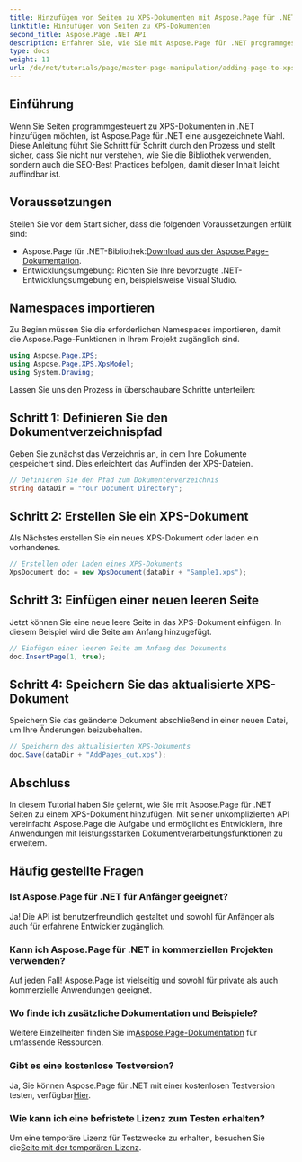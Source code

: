 ```yaml
---
title: Hinzufügen von Seiten zu XPS-Dokumenten mit Aspose.Page für .NET
linktitle: Hinzufügen von Seiten zu XPS-Dokumenten
second_title: Aspose.Page .NET API
description: Erfahren Sie, wie Sie mit Aspose.Page für .NET programmgesteuert Seiten zu XPS-Dokumenten hinzufügen. Dieser umfassende Leitfaden behandelt Voraussetzungen, Codebeispiele und häufig gestellte Fragen.
type: docs
weight: 11
url: /de/net/tutorials/page/master-page-manipulation/adding-page-to-xps-document/
---
```

## Einführung

Wenn Sie Seiten programmgesteuert zu XPS-Dokumenten in .NET hinzufügen möchten, ist Aspose.Page für .NET eine ausgezeichnete Wahl. Diese Anleitung führt Sie Schritt für Schritt durch den Prozess und stellt sicher, dass Sie nicht nur verstehen, wie Sie die Bibliothek verwenden, sondern auch die SEO-Best Practices befolgen, damit dieser Inhalt leicht auffindbar ist.

## Voraussetzungen

Stellen Sie vor dem Start sicher, dass die folgenden Voraussetzungen erfüllt sind:

-  Aspose.Page für .NET-Bibliothek:[Download aus der Aspose.Page-Dokumentation](https://reference.aspose.com/page/net/).
- Entwicklungsumgebung: Richten Sie Ihre bevorzugte .NET-Entwicklungsumgebung ein, beispielsweise Visual Studio.

## Namespaces importieren

Zu Beginn müssen Sie die erforderlichen Namespaces importieren, damit die Aspose.Page-Funktionen in Ihrem Projekt zugänglich sind.

```csharp
using Aspose.Page.XPS;
using Aspose.Page.XPS.XpsModel;
using System.Drawing;
```

Lassen Sie uns den Prozess in überschaubare Schritte unterteilen:

## Schritt 1: Definieren Sie den Dokumentverzeichnispfad

Geben Sie zunächst das Verzeichnis an, in dem Ihre Dokumente gespeichert sind. Dies erleichtert das Auffinden der XPS-Dateien.

```csharp
// Definieren Sie den Pfad zum Dokumentenverzeichnis
string dataDir = "Your Document Directory";
```

## Schritt 2: Erstellen Sie ein XPS-Dokument

Als Nächstes erstellen Sie ein neues XPS-Dokument oder laden ein vorhandenes.

```csharp
// Erstellen oder Laden eines XPS-Dokuments
XpsDocument doc = new XpsDocument(dataDir + "Sample1.xps");
```

## Schritt 3: Einfügen einer neuen leeren Seite

Jetzt können Sie eine neue leere Seite in das XPS-Dokument einfügen. In diesem Beispiel wird die Seite am Anfang hinzugefügt.

```csharp
// Einfügen einer leeren Seite am Anfang des Dokuments
doc.InsertPage(1, true);
```

## Schritt 4: Speichern Sie das aktualisierte XPS-Dokument

Speichern Sie das geänderte Dokument abschließend in einer neuen Datei, um Ihre Änderungen beizubehalten.

```csharp
// Speichern des aktualisierten XPS-Dokuments
doc.Save(dataDir + "AddPages_out.xps");
```

## Abschluss

In diesem Tutorial haben Sie gelernt, wie Sie mit Aspose.Page für .NET Seiten zu einem XPS-Dokument hinzufügen. Mit seiner unkomplizierten API vereinfacht Aspose.Page die Aufgabe und ermöglicht es Entwicklern, ihre Anwendungen mit leistungsstarken Dokumentverarbeitungsfunktionen zu erweitern.

## Häufig gestellte Fragen

### Ist Aspose.Page für .NET für Anfänger geeignet?

Ja! Die API ist benutzerfreundlich gestaltet und sowohl für Anfänger als auch für erfahrene Entwickler zugänglich.

### Kann ich Aspose.Page für .NET in kommerziellen Projekten verwenden?

Auf jeden Fall! Aspose.Page ist vielseitig und sowohl für private als auch kommerzielle Anwendungen geeignet.

### Wo finde ich zusätzliche Dokumentation und Beispiele?

 Weitere Einzelheiten finden Sie im[Aspose.Page-Dokumentation](https://reference.aspose.com/page/net/) für umfassende Ressourcen.

### Gibt es eine kostenlose Testversion?

 Ja, Sie können Aspose.Page für .NET mit einer kostenlosen Testversion testen, verfügbar[Hier](https://releases.aspose.com/).

### Wie kann ich eine befristete Lizenz zum Testen erhalten?

 Um eine temporäre Lizenz für Testzwecke zu erhalten, besuchen Sie die[Seite mit der temporären Lizenz](https://purchase.conholdate.com/temporary-license/).